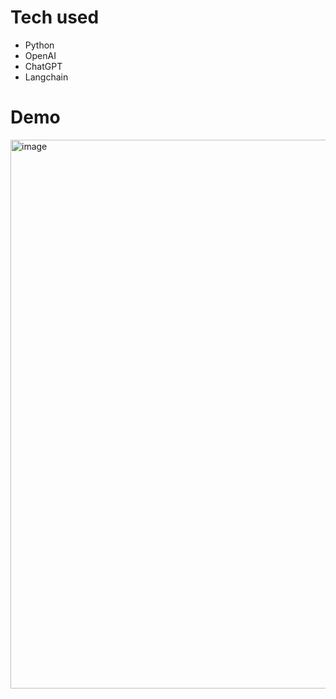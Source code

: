# Tech used
  - Python
  - OpenAI
  - ChatGPT
  - Langchain

# Demo

<img width="1509" height="878" alt="image" src="https://github.com/user-attachments/assets/70f6c7bc-9443-42bc-ab6f-de19e53d51aa" />
